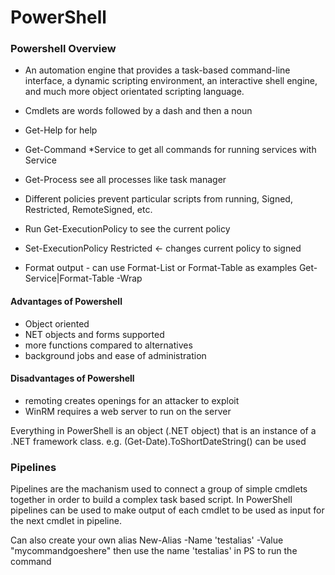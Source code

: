 # PowerShell

### Powershell Overview

- An automation engine that provides a task-based command-line interface, a dynamic scripting environment, an interactive shell engine, and much more object orientated scripting language.

- Cmdlets are words followed by a dash and then a noun

- Get-Help for help

- Get-Command \*Service to get all commands for running services with Service

- Get-Process see all processes like task manager

- Different policies prevent particular scripts from running, Signed, Restricted, RemoteSigned, etc.

- Run Get-ExecutionPolicy to see the current policy

- Set-ExecutionPolicy Restricted <- changes current policy to signed

- Format output - can use Format-List or Format-Table as examples Get-Service|Format-Table -Wrap

#### Advantages of Powershell

- Object oriented
- NET objects and forms supported
- more functions compared to alternatives
- background jobs and ease of administration

#### Disadvantages of Powershell

- remoting creates openings for an attacker to exploit
- WinRM requires a web server to run on the server

Everything in PowerShell is an object (.NET object) that is an instance of a .NET framework class. e.g. (Get-Date).ToShortDateString() can be used

### Pipelines

Pipelines are the machanism used to connect a group of simple cmdlets together in order to build a complex task based script. In PowerShell pipelines can be used to make output of each cmdlet to be used as input for the next cmdlet in pipeline.

Can also create your own alias New-Alias -Name 'testalias' -Value "mycommandgoeshere" then use the name 'testalias' in PS to run the command
